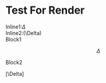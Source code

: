 # Test For Render

Inline1:$\Delta$    
Inline2:\(\Delta\)    
Block1    

$$ \Delta $$    

Block2    

\[\Delta\]    
